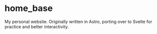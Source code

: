 # home_base
My personal website. Originally written in Astro, porting over to Svelte for practice and better interactivity.
